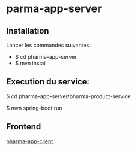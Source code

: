 # parma-app-server

## Installation

Lancer les commandes suivantes:
- $ cd pharma-app-server
- $ mvn install

## Execution du service:

$ cd pharma-app-server/pharma-product-service

$ mvn spring-boot:run

## Frontend

 [pharma-app-client](https://github.com/Balita1124/pharma-app-client).
